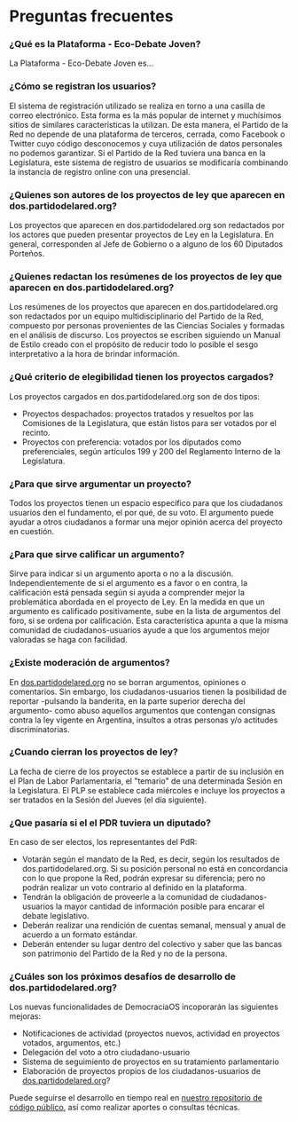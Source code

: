 # Preguntas frecuentes

### ¿Qué es la Plataforma - Eco-Debate Joven?

La Plataforma - Eco-Debate Joven es...

### ¿Cómo se registran los usuarios?

El sistema de registración utilizado se realiza en torno a una casilla de correo electrónico. Esta forma es la más popular de internet y muchísimos sitios de similares características la utilizan. De esta manera, el Partido de la Red no depende de una plataforma de terceros, cerrada, como Facebook o Twitter  cuyo código desconocemos y cuya utilización de datos personales no podemos garantizar.
Si el Partido de la Red tuviera una banca en la Legislatura, este sistema de registro de usuarios se modificaría combinando la instancia de registro online con una presencial.

### ¿Quienes son autores de los proyectos de ley que aparecen en dos.partidodelared.org?

Los proyectos que aparecen en dos.partidodelared.org son redactados por los actores que pueden presentar proyectos de Ley en la Legislatura. En general, corresponden al Jefe de Gobierno o a alguno de los 60 Diputados Porteños.

### ¿Quienes redactan los resúmenes de los proyectos de ley que aparecen en dos.partidodelared.org?

Los resúmenes de los proyectos que aparecen en dos.partidodelared.org son redactados por un equipo multidisciplinario del Partido de la Red, compuesto por personas provenientes de las Ciencias Sociales y formadas en el análisis de discurso.
Los proyectos se escriben siguiendo un Manual de Estilo creado con el propósito de reducir todo lo posible el sesgo interpretativo a la hora de brindar información.

### ¿Qué criterio de elegibilidad tienen los proyectos cargados?
Los proyectos cargados en dos.partidodelared.org son de dos tipos:

* Proyectos despachados: proyectos tratados y resueltos por las Comisiones de la Legislatura,  que están listos para ser votados por el recinto.
* Proyectos con preferencia: votados por los diputados como preferenciales, según artículos 199 y 200 del Reglamento Interno de la Legislatura.

### ¿Para que sirve argumentar un proyecto?

Todos los proyectos tienen un espacio específico para que los ciudadanos usuarios den el fundamento, el por qué, de su voto. El argumento puede ayudar a otros ciudadanos a formar una mejor opinión acerca del proyecto en cuestión.

### ¿Para que sirve calificar un argumento?

Sirve para indicar si un argumento aporta o no a la discusión. Independientemente de si el argumento es a favor o en contra, la calificación está pensada según si ayuda a comprender mejor la problemática abordada en el proyecto de Ley.
En la medida en que un argumento es calificado positivamente, sube en la lista de argumentos del foro, si se ordena por calificación. Esta característica apunta a que la misma comunidad de ciudadanos-usuarios ayude a que los argumentos mejor valoradas se haga con facilidad.

### ¿Existe moderación de argumentos?

En [dos.partidodelared.org](http://dos.partidodelared.org) no se borran argumentos, opiniones o comentarios. Sin embargo, los ciudadanos-usuarios tienen la posibilidad de reportar -pulsando la banderita, en la parte superior derecha del argumento-  como abuso aquellos argumentos que contengan consignas contra la ley vigente en Argentina, insultos a otras personas y/o actitudes discriminatorias.

### ¿Cuando cierran los proyectos de ley?

La fecha de cierre de los proyectos se establece a partir de su inclusión en el Plan de Labor Parlamentaria, el "temario" de una determinada Sesión en la Legislatura. El PLP se establece cada miércoles e incluye los proyectos a ser tratados en la Sesión del Jueves (el día siguiente).

### ¿Que pasaría si el el PDR tuviera un diputado?

En caso de ser electos, los representantes del PdR:
* Votarán según el mandato de la Red, es decir, según los resultados de dos.partidodelared.org. Si su posición personal no está en concordancia con lo que propone la Red, podrán expresar su diferencia; pero no podrán realizar un voto contrario al definido en la plataforma.
* Tendrán la obligación de proveerle a la comunidad de ciudadanos-usuarios la mayor cantidad de información posible para encarar el debate legislativo.
* Deberán realizar una rendición de cuentas semanal, mensual y anual de acuerdo a un formato estándar.
* Deberán entender su lugar dentro del colectivo y saber que las bancas son patrimonio del Partido de la Red y no de la persona.

### ¿Cuáles son los próximos desafíos de desarrollo de dos.partidodelared.org?

Los nuevas funcionalidades de DemocraciaOS incoporarán las siguientes mejoras:
* Notificaciones de actividad (proyectos nuevos, actividad en proyectos votados, argumentos, etc.)
* Delegación del voto a otro ciudadano-usuario
* Sistema de seguimiento de proyectos en su tratamiento parlamentario
* Elaboración de proyectos propios de los ciudadanos-usuarios de [dos.partidodelared.org](http://dos.partidodelared.org)?

Puede seguirse el desarrollo en tiempo real en [nuestro repositorio de código público](http://github.com/PartidodelaRed/app), así como realizar aportes o consultas técnicas.
